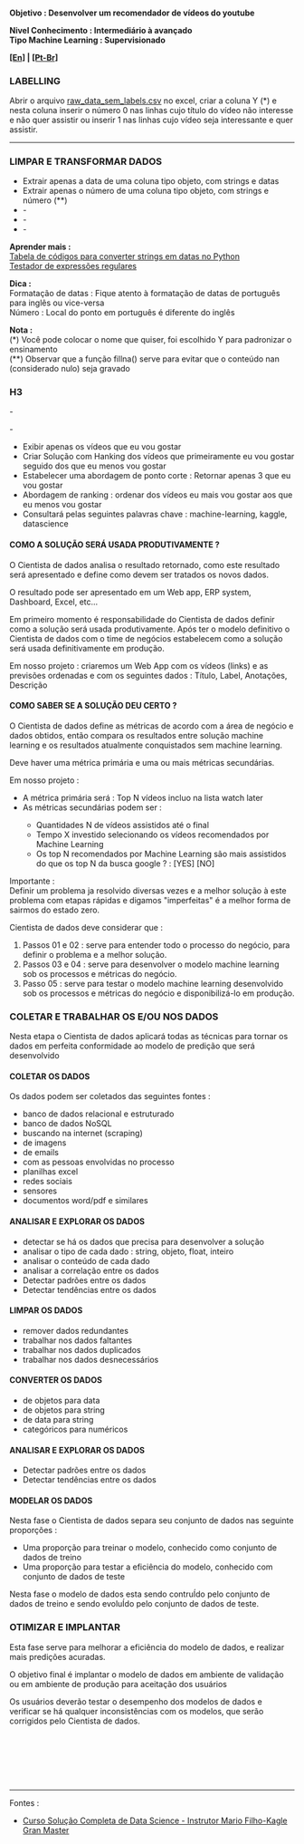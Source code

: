 <h4>Objetivo : Desenvolver um recomendador de vídeos do youtube
    <p>Nivel Conhecimento : Intermediário à avançado<br>
    Tipo Machine Learning : Supervisionado</p>
    <p><a href="blank_">[En]</a> | <a href="blank_">[Pt-Br]</a></p>
</h4>
<h3>LABELLING</h3>
<p>Abrir o arquivo <a href="blank_">raw_data_sem_labels.csv</a> no excel, criar a coluna Y (*) e nesta coluna inserir o número 0 nas linhas cujo título do vídeo não interesse e não quer assistir ou inserir 1 nas linhas cujo vídeo seja interessante e quer assistir.</p>
<hr>
<h3>LIMPAR E TRANSFORMAR DADOS</h3>
    <ul>
        <li>Extrair apenas a data de uma coluna tipo objeto, com strings e datas</li>
		<li>Extrair apenas o número de uma coluna tipo objeto, com strings e número (**)</li>
        <li> - </li>
        <li> - </li>
        <li> - </li>
    </ul>

<p><strong>Aprender mais :</strong><br>
<a href="​https://strftime.org/">Tabela de códigos para converter strings em datas no Python</a><br>
<a href="http://gskinner.com/RegExr/">Testador de expressões regulares</a>
</p>

<p><strong>Dica :</strong><br>
Formatação de datas : Fique atento à formatação de datas de português para inglês ou vice-versa<br>
Número : Local do ponto em português é diferente do inglês</p>

<p><strong>Nota :</strong><br>
(*) Você pode colocar o nome que quiser, foi escolhido Y para padronizar o ensinamento<br>
(**) Observar que a função fillna() serve para evitar que o conteúdo nan (considerado nulo) seja gravado</p>

<h3> H3 </h3>
<p> - </p>
<p> - 
    <ul>
        <li>Exibir apenas os vídeos que eu vou gostar</li>
		<li>Criar Solução com Hanking dos vídeos que primeiramente eu vou gostar seguido dos que eu menos vou gostar</li>
        <li>Estabelecer uma abordagem de ponto corte : Retornar apenas 3 que eu vou gostar</li>
        <li>Abordagem de ranking : ordenar dos vídeos eu mais vou gostar aos que eu menos vou gostar</li>
        <li>Consultará pelas seguintes palavras chave : machine-learning, kaggle, datascience</li>
    </ul>
</p>
<h4>COMO A SOLUÇÃO SERÁ USADA PRODUTIVAMENTE ?</h4>
<p>O Cientista de dados analisa o resultado retornado, como este resultado será apresentado e define como devem ser tratados os novos dados.</p>
<p>O resultado pode ser apresentado em um Web app, ERP system, Dashboard, Excel, etc...</p>
<p>Em primeiro momento é responsabilidade do Cientista de dados definir como a solução será usada produtivamente. Após ter o modelo definitivo o Cientista de dados com o time de negócios estabelecem como a solução será usada definitivamente em produção.</p>
<p>Em nosso projeto : criaremos um Web App com os vídeos (links) e as previsões ordenadas e com os seguintes dados : Título, Label, Anotações, Descrição</p>
<h4>COMO SABER SE A SOLUÇÃO DEU CERTO ?</h4>
<p>O Cientista de dados define as métricas de acordo com a área de negócio e dados obtidos, então compara os resultados entre solução machine learning e os resultados atualmente conquistados sem machine learning.</p>
<p>Deve haver uma métrica primária e uma ou mais métricas secundárias.</p>
<p>Em nosso projeto :
    <ul>
        <li>A métrica primária será : Top N vídeos incluo na lista watch later</li>
		<li>As métricas secundárias podem ser :</li>
        <ul>
            <li>Quantidades N de vídeos assistidos até o final</li>
            <li>Tempo X investido selecionando os vídeos recomendados por Machine Learning</li>
            <li>Os top N recomendados por Machine Learning são mais assistidos do que os top N da busca google ? : [YES] [NO]</li>
        </ul>
    </ul>
</p>
<p>Importante :<br>
Definir um problema ja resolvido diversas vezes e a melhor solução à este problema com etapas rápidas e digamos "imperfeitas" é a melhor forma de sairmos do estado zero.</p>
<p>Cientista de dados deve considerar que :
    <ol>
        <li>Passos 01 e 02 : serve para entender todo o processo do negócio, para definir o problema e a melhor solução.
        </li>
        <li>Passos 03 e 04 : serve para desenvolver o modelo machine learning sob os processos e métricas do negócio.
        </li>
        <li>Passo 05 : serve para testar o modelo machine learning desenvolvido sob os processos e métricas do negócio e disponibilizá-lo em produção.
        </li>
    </ol>
</p>

<h3>COLETAR E TRABALHAR OS E/OU NOS DADOS</h3>
<p>Nesta etapa o Cientista de dados aplicará todas as técnicas para tornar os dados em perfeita conformidade ao modelo de predição que será desenvolvido</p>

<h4>COLETAR OS DADOS</h4>
<p>Os dados podem ser coletados das seguintes fontes :</p>
<p>
    <ul>
        <li>banco de dados relacional e estruturado</li>
        <li>banco de dados NoSQL</li>
        <li>buscando na internet (scraping)</li>
        <li>de imagens</li>
        <li>de emails</li>
        <li>com as pessoas envolvidas no processo</li>
        <li>planilhas excel</li>
        <li>redes sociais</li>
        <li>sensores</li>
        <li>documentos word/pdf e similares</li>
    </ul>
</p>

<h4>ANALISAR E EXPLORAR OS DADOS</h4>
<p>
    <ul>
        <li>detectar se há os dados que precisa para desenvolver a solução</li>
        <li>analisar o tipo de cada dado : string, objeto, float, inteiro</li>
        <li>analisar o conteúdo de cada dado</li>
        <li>analisar a correlação entre os dados</li>
        <li>Detectar padrões entre os dados</li>
        <li>Detectar tendências entre os dados</li>
    </ul>
</p>

<h4>LIMPAR OS DADOS</h4>
<p>
    <ul>
        <li>remover dados redundantes</li>
        <li>trabalhar nos dados faltantes</li>
        <li>trabalhar nos dados duplicados</li>
        <li>trabalhar nos dados desnecessários</li>
    </ul>
</p>

<h4>CONVERTER OS DADOS</h4>
<p>
    <ul>
        <li>de objetos para data</li>
        <li>de objetos para string</li>
        <li>de data para string</li>
        <li>categóricos para numéricos</li>
    </ul>
</p>

<h4>ANALISAR E EXPLORAR OS DADOS</h4>
<p>
    <ul>
        <li>Detectar padrões entre os dados</li>
        <li>Detectar tendências entre os dados</li>
    </ul>
</p>

<h4>MODELAR OS DADOS</h4>
<p>Nesta fase o Cientista de dados separa seu conjunto de dados nas seguinte proporções :</p>
<p>
    <ul>
        <li>Uma proporção para treinar o modelo, conhecido como conjunto de dados de treino</li>
        <li>Uma proporção para testar a eficiência do modelo, conhecido com conjunto de dados de teste</li>
    </ul>
Nesta fase o modelo de dados esta sendo contruÍdo pelo conjunto de dados de treino e sendo evoluÍdo pelo conjunto de dados de teste.
</p>

<h3>OTIMIZAR E IMPLANTAR</h3>
<p>Esta fase serve para melhorar a eficiência do modelo de dados, e realizar mais predições acuradas.</p>
<p>O objetivo final é implantar o modelo de dados em ambiente de validação ou em ambiente de produção para aceitação dos usuários</p>
<p>Os usuários deverão testar o desempenho dos modelos de dados e verificar se há qualquer inconsistências com os modelos, que serão corrigidos pelo Cientista de dados.</p>
<br><br><br><br><br>
<hr>
<p>Fontes :
    <ul>
        <li><a href="https://curso.mariofilho.com/">   
        Curso Solução Completa de Data Science - Instrutor Mario Filho-Kagle Gran Master</a></li>
    </ul>
</p>

<!--
<p>labelling</p>
<p>Active learning</p>
feather-format 0.4.1
pip install feather-format
https://pypi.org/project/feather-format/
<p> - = - + + : > < { [ * & % $ # @ ! } ]</p>
<p> - = - + + : > < { [ * & % $ # @ ! } ]</p>
<p> - = - + + : > < { [ * & % $ # @ ! } ]</p>
<p> - = - + + : > < { [ * & % $ # @ ! } ]</p>
<p> - = - + + : > < { [ * & % $ # @ ! } ]</p>
<p> - = - + + : > < { [ * & % $ # @ ! } ]</p>
<p> - = - + + : > < { [ * & % $ # @ ! } ]</p>
<p> - = - + + : > < { [ * & % $ # @ ! } ]</p>
<p> - = - + + : > < { [ * & % $ # @ ! } ]</p>
<p> - = - + + : > < { [ * & % $ # @ ! } ]</p>
<p> - = - + + : > < { [ * & % $ # @ ! } ]</p>
<p> - = - + + : > < { [ * & % $ # @ ! } ]</p>
<p> - = - + + : > < { [ * & % $ # @ ! } ]</p>
<p> - = - + + : > < { [ * & % $ # @ ! } ]</p>
<p> - = - + + : > < { [ * & % $ # @ ! } ]</p>
<p> - = - + + : > < { [ * & % $ # @ ! } ]</p>
<p> - = - + + : > < { [ * & % $ # @ ! } ]</p>
<p> - = - + + : > < { [ * & % $ # @ ! } ]</p>
<p> - = - + + : > < { [ * & % $ # @ ! } ]</p>
<p> - = - + + : > < { [ * & % $ # @ ! } ]</p>
<p> - = - + + : > < { [ * & % $ # @ ! } ]</p>
<p> - = - + + : > < { [ * & % $ # @ ! } ]</p>
<p> - = - + + : > < { [ * & % $ # @ ! } ]</p>
<p> - = - + + : > < { [ * & % $ # @ ! } ]</p>
<p> - = - + + : > < { [ * & % $ # @ ! } ]</p>
<p> - = - + + : > < { [ * & % $ # @ ! } ]</p>
<p> - = - + + : > < { [ * & % $ # @ ! } ]</p>
<p> - = - + + : > < { [ * & % $ # @ ! } ]</p>
<p> - = - + + : > < { [ * & % $ # @ ! } ]</p>
<p> - = - + + : > < { [ * & % $ # @ ! } ]</p>
<p> - = - + + : > < { [ * & % $ # @ ! } ]</p>
<p> - = - + + : > < { [ * & % $ # @ ! } ]</p>
<p> - = - + + : > < { [ * & % $ # @ ! } ]</p>
<p> - = - + + : > < { [ * & % $ # @ ! } ]</p>
<p> - = - + + : > < { [ * & % $ # @ ! } ]</p>
<p> - = - + + : > < { [ * & % $ # @ ! } ]</p>
<p> - = - + + : > < { [ * & % $ # @ ! } ]</p>
<p> - = - + + : > < { [ * & % $ # @ ! } ]</p>
<p> - = - + + : > < { [ * & % $ # @ ! } ]</p>
<p> - = - + + : > < { [ * & % $ # @ ! } ]</p>
<p> - = - + + : > < { [ * & % $ # @ ! } ]</p>-->

